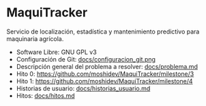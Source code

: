 # MaquiTracker
Servicio de localización, estadística y mantenimiento predictivo para maquinaria agrícola.

* Software Libre: GNU GPL v3
* Configuración de Git: [docs/configuracion_git.png](docs/configuracion_git.png)
* Descripción general del problema a resolver: [docs/problema.md](docs/problema.md)
* Hito 0: https://github.com/moshidev/MaquiTracker/milestone/3
* Hito 1: https://github.com/moshidev/MaquiTracker/milestone/4
* Historias de usuario: [docs/historias_usuario.md](docs/historias_usuario.md)
* Hitos: [docs/hitos.md](docs/hitos.md)
